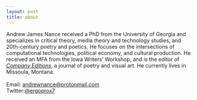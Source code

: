 ```yaml
---
layout: post
title: about
---
```

Andrew James Nance received a PhD from the University of Georgia and specializes in critical theory, media theory and technology studies, and 20th-century poetry and poetics. He focuses on the intersections of computational technologies, political economy, and cultural production. He received an MFA from the Iowa Writers’ Workshop, and is the editor of [*Company Editions*](http://www.companyeditions.com), a journal of poetry and visual art. He currently lives in Missoula, Montana.
<br>
<br>
Email: andrewnance@protonmail.com<br> Twitter:[@ergoprox7](https://twitter.com/ergoprox7)
